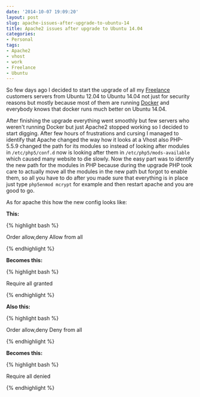 ```yaml
---
date: '2014-10-07 19:09:20'
layout: post
slug: apache-issues-after-upgrade-to-ubuntu-14 
title: Apache2 issues after upgrade to Ubuntu 14.04
categories:
- Personal
tags:
- Apache2
- vhost
- work
- Freelance
- Ubuntu
---
```


So few days ago I decided to start the upgrade of all my [Freelance](http://www.mariusv.com/rent-me.html) customers servers from Ubuntu 12.04 to Ubuntu 14.04 not just for security reasons but mostly because most of them are running [Docker](https://www.docker.com/) and everybody knows that docker runs much better on Ubuntu 14.04.

After finishing the upgrade everything went smoothly but few servers who weren't running Docker but just Apache2 stopped working so I decided to start digging. After few hours of frustrations and cursing I managed to identify that Apache changed the way how it looks at a Vhost also PHP-5.5.9 changed the path for its modules so instead of looking after modules in `/etc/php5/conf.d` now is looking after them in `/etc/php5/mods-available` which caused many website to die slowly. Now the easy part was to identify the new path for the modules in PHP because during the upgrade PHP took care to actually move all the modules in the new path but forgot to enable them, so all you have to do after you made sure that everything is in place just type `php5enmod mcrypt` for example and then restart apache and you are good to go.

As for apache this how the new config looks like:

**This:**

{% highlight bash %}

Order allow,deny
Allow from all

{% endhighlight %}

**Becomes this:**

{% highlight bash %}

Require all granted 

{% endhighlight %}

**Also this:**

{% highlight bash %}

Order allow,deny
Deny from all 

{% endhighlight %}


**Becomes this:**

{% highlight bash %}

Require all denied

{% endhighlight %}